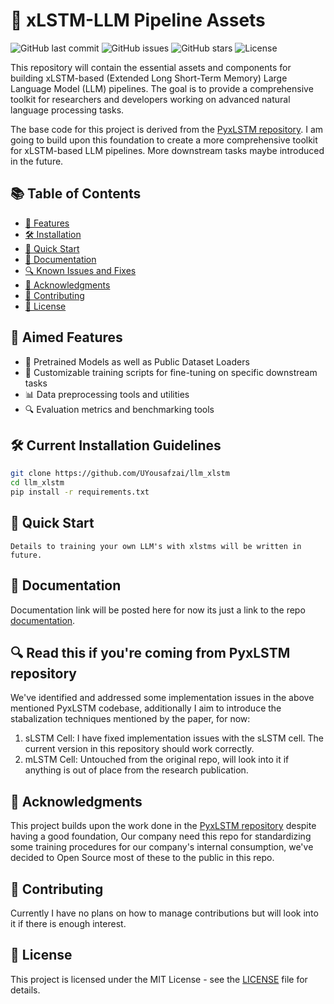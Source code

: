 # 🚀 xLSTM-LLM Pipeline Assets

![GitHub last commit](https://img.shields.io/github/last-commit/UYousafzai/llm_xlstm)
![GitHub issues](https://img.shields.io/github/issues/UYousafzai/llm_xlstm)
![GitHub stars](https://img.shields.io/github/stars/UYousafzai/llm_xlstm)
![License](https://img.shields.io/github/license/UYousafzai/llm_xlstm)

This repository will contain the essential assets and components for building xLSTM-based (Extended Long Short-Term Memory) Large Language Model (LLM) pipelines. The goal is to provide a comprehensive toolkit for researchers and developers working on advanced natural language processing tasks.

The base code for this project is derived from the [PyxLSTM repository](https://github.com/muditbhargava66/PyxLSTM). I am going to build upon this foundation to create a more comprehensive toolkit for xLSTM-based LLM pipelines. More downstream tasks maybe introduced in the future.

## 📚 Table of Contents

- [🎯 Features](#-features)
- [🛠️ Installation](#️-installation)
- [🚀 Quick Start](#-quick-start)
- [📖 Documentation](#-documentation)
- [🔍 Known Issues and Fixes](#-known-issues-and-fixes)
- [🙏 Acknowledgments](#-acknowledgments)
- [🤝 Contributing](#-contributing)
- [📄 License](#-license)

## 🎯 Aimed Features

- 🧠 Pretrained Models as well as Public Dataset Loaders
- 🔧 Customizable training scripts for fine-tuning on specific downstream tasks
- 📊 Data preprocessing tools and utilities
- 🔍 Evaluation metrics and benchmarking tools

## 🛠️ Current Installation Guidelines

```bash
git clone https://github.com/UYousafzai/llm_xlstm
cd llm_xlstm
pip install -r requirements.txt
```

## 🚀 Quick Start

```
Details to training your own LLM's with xlstms will be written in future.
```

## 📖 Documentation

Documentation link will be posted here for now its just a link to the repo [documentation](https://github.com/UYousafzai/llm_xlstm).

## 🔍 Read this if you're coming from PyxLSTM repository

We've identified and addressed some implementation issues in the above mentioned PyxLSTM codebase, additionally I aim to introduce the stabalization techniques mentioned by the paper, for now:

1. sLSTM Cell: I have fixed implementation issues with the sLSTM cell. The current version in this repository should work correctly.
2. mLSTM Cell: Untouched from the original repo, will look into it if anything is out of place from the research publication.

## 🙏 Acknowledgments

This project builds upon the work done in the [PyxLSTM repository](https://github.com/muditbhargava66/PyxLSTM) despite having a good foundation, Our company need this repo for standardizing some training procedures for our company's internal consumption, we've decided to Open Source most of these to the public in this repo.

## 🤝 Contributing

Currently I have no plans on how to manage contributions but will look into it if there is enough interest.


## 📄 License

This project is licensed under the MIT License - see the [LICENSE](LICENSE) file for details.
